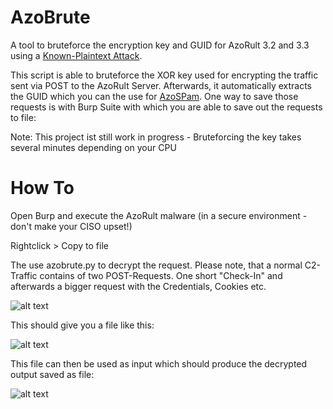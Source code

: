 # AzoBrute
A tool to bruteforce the encryption key and GUID for AzoRult 3.2 and 3.3 using a [Known-Plaintext Attack](https://en.wikipedia.org/wiki/Known-plaintext_attack).

This script is able to bruteforce the XOR key used for encrypting the traffic sent via POST to the AzoRult Server. Afterwards, it automatically extracts the GUID which you can the use for [AzoSPam](http://github.com/hariomenkel/AzoSpam). One way to save those requests is with Burp Suite with which you are able to save out the requests to file:

Note: This project ist still work in progress - Bruteforcing the key takes several minutes depending on your CPU

# How To

Open Burp and execute the AzoRult malware (in a secure environment - don't make your CISO upset!)

Rightclick > Copy to file

The use azobrute.py <inputfile> to decrypt the request. Please note, that a normal C2-Traffic contains of two POST-Requests. One short "Check-In" and afterwards a bigger request with the Credentials, Cookies etc.
  
![alt text](https://github.com/hariomenkel/AzoDecrypt/raw/master/screenshot.PNG)

This should give you a file like this:

![alt text](https://github.com/hariomenkel/AzoDecrypt/raw/master/screenshot2.PNG)

This file can then be used as input which should produce the decrypted output saved as file:

![alt text](https://github.com/hariomenkel/AzoBrute/raw/main/screenshot.png)
